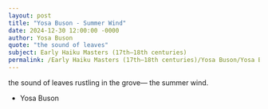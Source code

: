 ```yaml
---
layout: post
title: "Yosa Buson - Summer Wind"
date: 2024-12-30 12:00:00 -0000
author: Yosa Buson
quote: "the sound of leaves"
subject: Early Haiku Masters (17th–18th centuries)
permalink: /Early Haiku Masters (17th–18th centuries)/Yosa Buson/Yosa Buson - Summer Wind
---
```


the sound of leaves
rustling in the grove—
the summer wind.

- Yosa Buson
